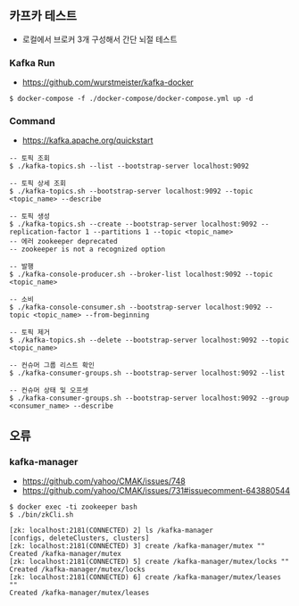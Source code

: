 ## 카프카 테스트
- 로컬에서 브로커 3개 구성해서 간단 뇌절 테스트
### Kafka Run
- https://github.com/wurstmeister/kafka-docker
```shell
$ docker-compose -f ./docker-compose/docker-compose.yml up -d
```

### Command
- https://kafka.apache.org/quickstart

```shell
-- 토픽 조회
$ ./kafka-topics.sh --list --bootstrap-server localhost:9092

-- 토픽 상세 조회
$ ./kafka-topics.sh --bootstrap-server localhost:9092 --topic <topic_name> --describe

-- 토픽 생성
$ ./kafka-topics.sh --create --bootstrap-server localhost:9092 --replication-factor 1 --partitions 1 --topic <topic_name>
-- 에러 zookeeper deprecated
-- zookeeper is not a recognized option

-- 발행
$ ./kafka-console-producer.sh --broker-list localhost:9092 --topic <topic_name>

-- 소비
$ ./kafka-console-consumer.sh --bootstrap-server localhost:9092 --topic <topic_name> --from-beginning

-- 토픽 제거
$ ./kafka-topics.sh --delete --bootstrap-server localhost:9092 --topic <topic_name>

-- 컨슈머 그룹 리스트 확인
$ ./kafka-consumer-groups.sh --bootstrap-server localhost:9092 --list

-- 컨슈머 상태 및 오프셋
$ ./kafka-consumer-groups.sh --bootstrap-server localhost:9092 --group <consumer_name> --describe
```

## 오류
### kafka-manager
- https://github.com/yahoo/CMAK/issues/748
- https://github.com/yahoo/CMAK/issues/731#issuecomment-643880544

```shell
$ docker exec -ti zookeeper bash
$ ./bin/zkCli.sh

[zk: localhost:2181(CONNECTED) 2] ls /kafka-manager
[configs, deleteClusters, clusters]
[zk: localhost:2181(CONNECTED) 3] create /kafka-manager/mutex ""
Created /kafka-manager/mutex
[zk: localhost:2181(CONNECTED) 5] create /kafka-manager/mutex/locks ""
Created /kafka-manager/mutex/locks
[zk: localhost:2181(CONNECTED) 6] create /kafka-manager/mutex/leases ""
Created /kafka-manager/mutex/leases
```

